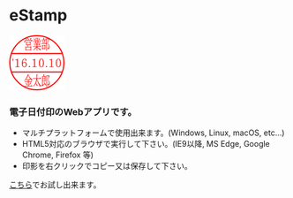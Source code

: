 # eStamp
![サンプル](https://github.com/wijie/eStamp/blob/images/sample.png)
### 電子日付印のWebアプリです。
- マルチプラットフォームで使用出来ます。(Windows, Linux, macOS, etc...)
- HTML5対応のブラウザで実行して下さい。(IE9以降, MS Edge, Google Chrome, Firefox 等)
- 印影を右クリックでコピー又は保存して下さい。

[こちら](http://wijie.github.io/eStamp)でお試し出来ます。
